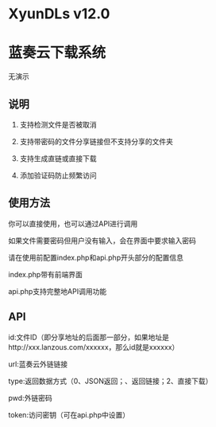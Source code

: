 # XyunDLs v12.0
# 蓝奏云下载系统

无演示

## 说明
1. 支持检测文件是否被取消

2. 支持带密码的文件分享链接但不支持分享的文件夹

3. 支持生成直链或直接下载

4. 添加验证码防止频繁访问

## 使用方法

你可以直接使用，也可以通过API进行调用

如果文件需要密码但用户没有输入，会在界面中要求输入密码

请在使用前配置index.php和api.php开头部分的配置信息

index.php带有前端界面

api.php支持完整地API调用功能

## API

id:文件ID（即分享地址的后面那一部分，如果地址是http://xxx.lanzous.com/xxxxxx，那么id就是xxxxxx）

url:蓝奏云外链链接

type:返回数据方式（0、JSON返回；、返回链接；2、直接下载）

pwd:外链密码

token:访问密钥（可在api.php中设置）